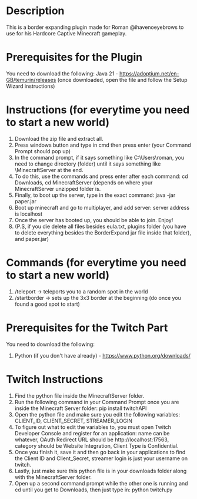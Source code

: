 # Description
This is a border expanding plugin made for Roman @ihavenoeyebrows to use for his Hardcore Captive Minecraft gameplay.

# Prerequisites for the Plugin
You need to download the following:
Java 21 - https://adoptium.net/en-GB/temurin/releases (once downloaded, open the file and follow the Setup Wizard instructions)

# Instructions (for everytime you need to start a new world)
1. Download the zip file and extract all.
2. Press windows button and type in cmd then press enter (your Command Prompt should pop up)
3. In the command prompt, if it says something like C:\Users\roman, you need to change directory (folder) until it says something like \MinecraftServer at the end.
4. To do this, use the commands and press enter after each command: cd Downloads, cd MinecraftServer (depends on where your MinecraftServer unzipped folder is.
5. Finally, to boot up the server, type in the exact command: java -jar paper.jar
6. Boot up minecraft and go to multiplayer, and add server: server address is localhost
7. Once the server has booted up, you should be able to join. Enjoy!
8. (P.S, if you die delete all files besides eula.txt, plugins folder (you have to delete everything besides the BorderExpand jar file inside that folder), and paper.jar)

# Commands (for everytime you need to start a new world)
1. /teleport -> teleports you to a random spot in the world
2. /startborder -> sets up the 3x3 border at the beginning (do once you found a good spot to start)

# Prerequisites for the Twitch Part
You need to download the following:
1. Python (if you don't have already) - https://www.python.org/downloads/

# Twitch Instructions
1. Find the python file inside the MinecraftServer folder.
2. Run the following command in your Command Prompt once you are inside the Minecraft Server folder: pip install twitchAPI 
3. Open the python file and make sure you edit the following variables: CLIENT_ID, CLIENT_SECRET, STREAMER_LOGIN
4. To figure out what to edit the variables to, you must open Twitch Developer Console and register for an application: name can be whatever, OAuth Redirect URL should be http://localhost:17563, category should be Website Integration, Client Type is Confidential. 
5. Once you finish it, save it and then go back in your applications to find the Client ID and Client_Secret, streamer login is just your username on twitch.
6. Lastly, just make sure this python file is in your downloads folder along with the MinecraftServer folder. 
7. Open up a second command prompt while the other one is running and cd until you get to Downloads, then just type in: python twitch.py
